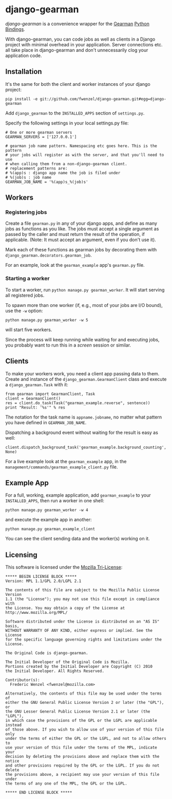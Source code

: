 django-gearman
==============

*django-gearman* is a convenience wrapper for the [Gearman][Gearman]
[Python Bindings][python-gearman].

With django-gearman, you can code jobs as well as clients in a Django project
with minimal overhead in your application. Server connections etc. all take
place in django-gearman and don't unnecessarily clog your application code.

[Gearman]: http://gearman.org
[python-gearman]: http://github.com/samuel/python-gearman

Installation
------------
It's the same for both the client and worker instances of your django project:

    pip install -e git://github.com/fwenzel/django-gearman.git#egg=django-gearman

Add ``django_gearman`` to the `INSTALLED_APPS` section of `settings.py`.

Specify the following settings in your local settings.py file:

    # One or more gearman servers
    GEARMAN_SERVERS = ['127.0.0.1']

    # gearman job name pattern. Namespacing etc goes here. This is the pattern
    # your jobs will register as with the server, and that you'll need to use
    # when calling them from a non-django-gearman client.
    # replacement patterns are:
    # %(app)s : django app name the job is filed under
    # %(job)s : job name
    GEARMAN_JOB_NAME = '%(app)s_%(job)s'

Workers
-------
### Registering jobs
Create a file `gearman.py` in any of your django apps, and define as many
jobs as functions as you like. The jobs must accept a single argument as
passed by the caller and must return the result of the operation, if
applicable. (Note: It must accept an argument, even if you don't use it).

Mark each of these functions as gearman jobs by decorating them with
`django_gearman.decorators.gearman_job`.

For an example, look at the `gearman_example` app's `gearman.py` file.

### Starting a worker
To start a worker, run `python manage.py gearman_worker`. It will start
serving all registered jobs.

To spawn more than one worker (if, e.g., most of your jobs are I/O bound),
use the `-w` option:

    python manage.py gearman_worker -w 5

will start five workers.

Since the process will keep running while waiting for and executing jobs,
you probably want to run this in a _screen_ session or similar.

Clients
-------
To make your workers work, you need a client app passing data to them. Create
and instance of the `django_gearman.GearmanClient` class and execute a
`django_gearman.Task` with it:

    from gearman import GearmanClient, Task
    client = GearmanClient()
    res = client.do_task(Task("gearman_example.reverse", sentence))
    print "Result: '%s'" % res

The notation for the task name is `appname.jobname`, no matter what pattern
you have defined in `GEARMAN_JOB_NAME`.

Dispatching a background event without waiting for the result is easy as well:

    client.dispatch_background_task('gearman_example.background_counting', None)

For a live example look at the `gearman_example` app, in the
`management/commands/gearman_example_client.py` file.

Example App
-----------
For a full, working, example application, add `gearman_example` to your
`INSTALLED_APPS`, then run a worker in one shell:

    python manage.py gearman_worker -w 4

and execute the example app in another:

    python manage.py gearman_example_client

You can see the client sending data and the worker(s) working on it.

Licensing
---------
This software is licensed under the [Mozilla Tri-License][MPL]:

    ***** BEGIN LICENSE BLOCK *****
    Version: MPL 1.1/GPL 2.0/LGPL 2.1

    The contents of this file are subject to the Mozilla Public License Version
    1.1 (the "License"); you may not use this file except in compliance with
    the License. You may obtain a copy of the License at
    http://www.mozilla.org/MPL/

    Software distributed under the License is distributed on an "AS IS" basis,
    WITHOUT WARRANTY OF ANY KIND, either express or implied. See the License
    for the specific language governing rights and limitations under the
    License.

    The Original Code is django-gearman.

    The Initial Developer of the Original Code is Mozilla.
    Portions created by the Initial Developer are Copyright (C) 2010
    the Initial Developer. All Rights Reserved.

    Contributor(s):
      Frederic Wenzel <fwenzel@mozilla.com>

    Alternatively, the contents of this file may be used under the terms of
    either the GNU General Public License Version 2 or later (the "GPL"), or
    the GNU Lesser General Public License Version 2.1 or later (the "LGPL"),
    in which case the provisions of the GPL or the LGPL are applicable instead
    of those above. If you wish to allow use of your version of this file only
    under the terms of either the GPL or the LGPL, and not to allow others to
    use your version of this file under the terms of the MPL, indicate your
    decision by deleting the provisions above and replace them with the notice
    and other provisions required by the GPL or the LGPL. If you do not delete
    the provisions above, a recipient may use your version of this file under
    the terms of any one of the MPL, the GPL or the LGPL.

    ***** END LICENSE BLOCK *****

[MPL]: http://www.mozilla.org/MPL/
